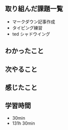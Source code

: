 ## 取り組んだ課題一覧
- マークダウン記事作成
- タイピング練習
- ted シャドウイング
## わかったこと

## 次やること

## 感じたこと

## 学習時間
- 30min
- 131h 30min